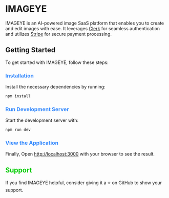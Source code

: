# IMAGEYE

IMAGEYE is an AI-powered image SaaS platform that enables you to create and edit images with ease. It leverages [Clerk](https://clerk.com/) for seamless authentication and utilizes [Stripe](https://stripe.com/) for secure payment processing.

## Getting Started

To get started with IMAGEYE, follow these steps:

### <span style="color:#388bfd">Installation</span>

Install the necessary dependencies by running:

```bash
npm install
```

### <span style="color:#388bfd">Run Development Server</span>

Start the development server with:

```bash
npm run dev
```

### <span style="color:#388bfd">View the Application</span>

Finally, Open [http://localhost:3000](http://localhost:3000) with your browser to see the result.


## <span style="color:#0c0">Support</span>

If you find IMAGEYE helpful, consider giving it a :star: on GitHub to show your support.

